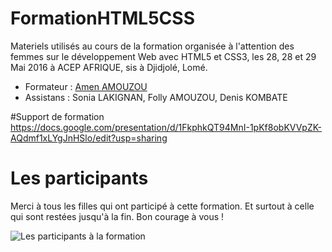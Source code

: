 # FormationHTML5CSS
Materiels utilisés au cours de la formation organisée à l'attention des femmes sur le développement Web avec HTML5 et CSS3, les 28, 28 et 29 Mai 2016 à ACEP AFRIQUE, sis à Djidjolé, Lomé. 

- Formateur : <a href="https://www.twitter.com/amenophis1er">Amen AMOUZOU</a>
- Assistans : Sonia LAKIGNAN, Folly AMOUZOU, Denis KOMBATE

#Support de formation
https://docs.google.com/presentation/d/1FkphkQT94MnI-1pKf8obKVVpZK-AQdmf1xLYgJnHSlo/edit?usp=sharing

# Les participants
Merci à tous les filles qui ont participé à cette formation. Et surtout à celle qui sont restées jusqu'à la fin. Bon courage à vous !

<img src="https://fbcdn-sphotos-g-a.akamaihd.net/hphotos-ak-xpa1/v/t1.0-9/13325624_841350415996926_8981490403262035703_n.jpg?oh=855c57f07c0d04cffbb5f835084cdc37&oe=57C94349&__gda__=1474173425_cc34927d488f0bc01f0ef9e1bbe14040" alt="Les participants à la formation" />
